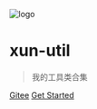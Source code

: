 ![logo](https://docsify.js.org/_media/icon.svg)

# xun-util

> 我的工具类合集


[Gitee](https://gitee.com/pengjielee/xun-util)
[Get Started](guide.md)


<!-- background color -->

<!-- ![color](#f0f0f0) -->